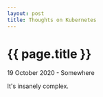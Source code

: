 ```yaml
---
layout: post
title: Thoughts on Kubernetes
---
```


{{ page.title }}
================

<p class="meta">19 October 2020 - Somewhere</p>
It's insanely complex.
